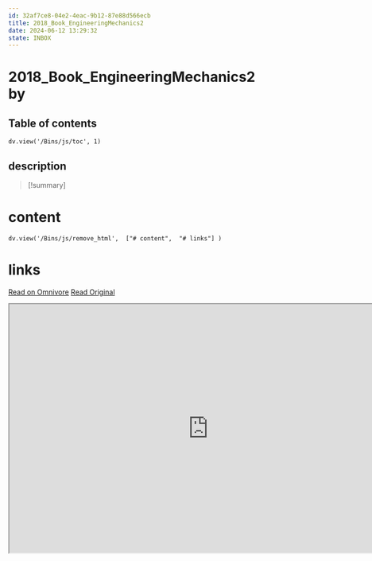 ```yaml
---
id: 32af7ce8-04e2-4eac-9b12-87e88d566ecb
title: 2018_Book_EngineeringMechanics2
date: 2024-06-12 13:29:32
state: INBOX
---
```


# 2018_Book_EngineeringMechanics2 by 
## Table of contents
```dataviewjs 
dv.view('/Bins/js/toc', 1) 
```


## description
>[!summary] 
> 


# content
```dataviewjs 
dv.view('/Bins/js/remove_html',  ["# content",  "# links"] ) 
```




# links
[Read on Omnivore](https://omnivore.app/me/u-3-ae-52899-29-fe-497-d-9-efa-dfd-69-eed-8047-2018-book-enginee-1900bfee58f)
[Read Original](https://omnivore.app/attachments/u/3ae52899-29fe-497d-9efa-dfd69eed8047/2018_Book_EngineeringMechanics2.pdf)

<iframe src="https://omnivore.app/attachments/u/3ae52899-29fe-497d-9efa-dfd69eed8047/2018_Book_EngineeringMechanics2.pdf"  width="800" height="500"></iframe>
